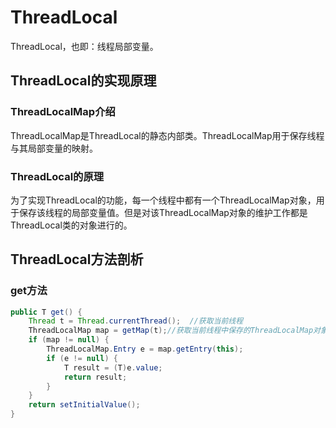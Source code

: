 # ThreadLocal

ThreadLocal，也即：线程局部变量。

## ThreadLocal的实现原理

### ThreadLocalMap介绍

ThreadLocalMap是ThreadLocal的静态内部类。ThreadLocalMap用于保存线程与其局部变量的映射。

### ThreadLocal的原理

为了实现ThreadLocal的功能，每一个线程中都有一个ThreadLocalMap对象，用于保存该线程的局部变量值。但是对该ThreadLocalMap对象的维护工作都是ThreadLocal类的对象进行的。

## ThreadLocal方法剖析

### get方法

```java
public T get() {
    Thread t = Thread.currentThread();  //获取当前线程
    ThreadLocalMap map = getMap(t);//获取当前线程中保存的ThreadLocalMap对象
    if (map != null) {
        ThreadLocalMap.Entry e = map.getEntry(this);
        if (e != null) {
            T result = (T)e.value;
            return result;
        }
    }
    return setInitialValue();
}
```





